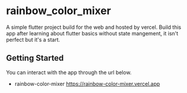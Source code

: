 # rainbow_color_mixer

A simple flutter project build for the web and hosted by vercel.
Build this app after learning about flutter basics without state mangement, it isn't perfect but it's a start.

## Getting Started

You can interact with the app through the url below.
- rainbow-color-mixer https://rainbow-color-mixer.vercel.app
